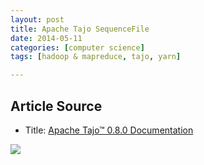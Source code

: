 ```yaml
---
layout: post
title: Apache Tajo SequenceFile
date: 2014-05-11
categories: [computer science]
tags: [hadoop & mapreduce, tajo, yarn]

---
```


## Article Source
* Title: [Apache Tajo™ 0.8.0 Documentation](http://tajo.apache.org/docs/0.8.0/table_management/sequencefile.html)

[![](http://sungsoo.github.com/images/tajo-documentation.png)](http://sungsoo.github.com/images/tajo-documentation.png)

